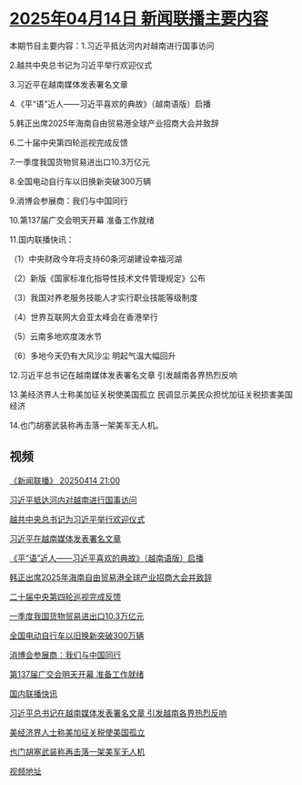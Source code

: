 # [2025年04月14日 新闻联播主要内容](https://tv.cctv.com/lm/xwlb/day/20250414.shtml)

本期节目主要内容：1.习近平抵达河内对越南进行国事访问

2.越共中央总书记为习近平举行欢迎仪式

3.习近平在越南媒体发表署名文章

4.《平“语”近人——习近平喜欢的典故》（越南语版）启播

5.韩正出席2025年海南自由贸易港全球产业招商大会并致辞

6.二十届中央第四轮巡视完成反馈

7.一季度我国货物贸易进出口10.3万亿元

8.全国电动自行车以旧换新突破300万辆

9.消博会参展商：我们与中国同行

10.第137届广交会明天开幕 准备工作就绪

11.国内联播快讯：

（1）中央财政今年将支持60条河湖建设幸福河湖

（2）新版《国家标准化指导性技术文件管理规定》公布

（3）我国对养老服务技能人才实行职业技能等级制度

（4）世界互联网大会亚太峰会在香港举行

（5）云南多地欢度泼水节

（6）多地今天仍有大风沙尘 明起气温大幅回升

12.习近平总书记在越南媒体发表署名文章 引发越南各界热烈反响

13.美经济界人士称美加征关税使美国孤立 民调显示美民众担忧加征关税损害美国经济

14.也门胡塞武装称再击落一架美军无人机。

## 视频

[《新闻联播》 20250414 21:00](https://tv.cctv.com/2025/04/14/VIDEBEWPx9ij79OCiUk2BuM2250414.shtml)

[习近平抵达河内对越南进行国事访问](https://tv.cctv.com/2025/04/14/VIDEyrMCMusDZzRv0SVDTIy6250414.shtml)

[越共中央总书记为习近平举行欢迎仪式](https://tv.cctv.com/2025/04/14/VIDEKOQcmMUspK32NUA5r2CJ250414.shtml)

[习近平在越南媒体发表署名文章](https://tv.cctv.com/2025/04/14/VIDEfz78qLQCuaLdnCh9aHV6250414.shtml)

[《平“语”近人——习近平喜欢的典故》（越南语版）启播](https://tv.cctv.com/2025/04/14/VIDEN0Q79hxmmDTjN6wnYK1f250414.shtml)

[韩正出席2025年海南自由贸易港全球产业招商大会并致辞](https://tv.cctv.com/2025/04/14/VIDE1x10AuS3HTv7Uw9tku29250414.shtml)

[二十届中央第四轮巡视完成反馈](https://tv.cctv.com/2025/04/14/VIDENRUwaGPtcp7Xb3mmpI8P250414.shtml)

[一季度我国货物贸易进出口10.3万亿元](https://tv.cctv.com/2025/04/14/VIDENbPzWwvUbeHD95KCLbcT250414.shtml)

[全国电动自行车以旧换新突破300万辆](https://tv.cctv.com/2025/04/14/VIDE8THc7UwDlKByIhT7GyQk250414.shtml)

[消博会参展商：我们与中国同行](https://tv.cctv.com/2025/04/14/VIDEnqvEpyEAhNpts3nkOXzS250414.shtml)

[第137届广交会明天开幕 准备工作就绪](https://tv.cctv.com/2025/04/14/VIDE0cJXUQNxErmSkbb4U0Vl250414.shtml)

[国内联播快讯](https://tv.cctv.com/2025/04/14/VIDExbjTksiid2C3WHSasbKt250414.shtml)

[习近平总书记在越南媒体发表署名文章 引发越南各界热烈反响](https://tv.cctv.com/2025/04/14/VIDEfg7hdFkswgL3h8cj8y5p250414.shtml)

[美经济界人士称美加征关税使美国孤立](https://tv.cctv.com/2025/04/14/VIDEAZwVDW7l1Oi2rM1pFeOA250414.shtml)

[也门胡塞武装称再击落一架美军无人机](https://tv.cctv.com/2025/04/14/VIDEUIG4gR67C77ySF4bfDNh250414.shtml)

[视频地址](https://tv.cctv.com/lm/xwlb/day/20250414.shtml) 


